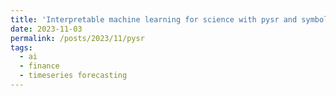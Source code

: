 ```yaml
---
title: 'Interpretable machine learning for science with pysr and symbolicregression'
date: 2023-11-03
permalink: /posts/2023/11/pysr
tags:
  - ai
  - finance
  - timeseries forecasting
---
```


